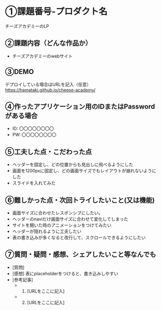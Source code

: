 # ①課題番号-プロダクト名

チーズアカデミーのLP

## ②課題内容（どんな作品か）

- チーズアカデミーのwebサイト

## ③DEMO

デプロイしている場合はURLを記入（任意）
https://hamataki.github.io/cheese-academy/

## ④作ったアプリケーション用のIDまたはPasswordがある場合

- ID: 〇〇〇〇〇〇〇〇
- PW: 〇〇〇〇〇〇〇〇

## ⑤工夫した点・こだわった点

- ヘッダーを固定し、どの位置からも見出しに飛べるようにした
- 画面を1200pxに固定し、どの画面サイズでもレイアウトが崩れないようにした
- スライドを入れてみた

## ⑥難しかった点・次回トライしたいこと(又は機能)

- 画面サイズに合わせたレスポンシブにしたい。
- ヘッダーのnaviだけ画面サイズに合わせて変化してしまった
- サイトを開いた時のアニメーションをつけてみたい
- ヘッダーが隠れるように工夫したい
- 表の書き込みが多くなると改行して、スクロールできるようにしたい

## ⑦質問・疑問・感想、シェアしたいこと等なんでも

- [質問]
- [感想]
表にplaceholderをつけると、書き込みしやすい
- [参考記事]
  - 1. [URLをここに記入]
  - 2. [URLをここに記入]
